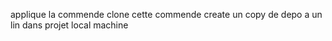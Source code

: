 applique la commende clone  cette commende create un copy de depo a un lin  dans  projet local machine
